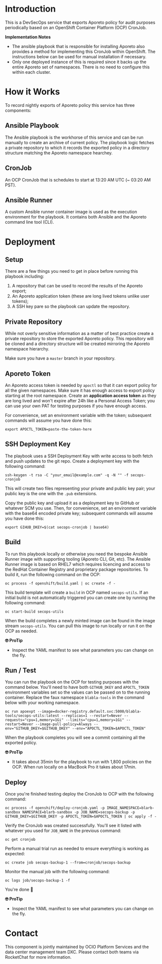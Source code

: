 # Introduction

This is a DevSecOps service that exports Aporeto policy for audit purposes periodically based on an OpenShift Container Platform (OCP) CronJob.

**Implementation Notes**
- The ansible playbook that is responsible for installing Aporeto also provides a method for implementing this CronJob within OpenShift. The instructions below can be used for manual installation if necessary. 
- Only one deployed instance of this is required since it backs up the entire Aporeto set of namespaces. There is no need to configure this within each cluster. 

# How it Works

To record nightly exports of Aporeto policy this service has three components:

## Ansible Playbook

The Ansible playbook is the workhorse of this service and can be run manually to create an archive of current policy. The playbook logic fetches a private repository to which it records the exported policy in a directory structure matching the Aporeto namespace hearchey.

## CronJob

An OCP CronJob that is schedules to start at 13:20 AM UTC (~ 03:20 AM PST). 

## Ansible Runner

A custom Ansible runner container image is used as the execution environment for the playbook. It contains both Ansible and the Aporeto command line tool (CLI).

# Deployment

## Setup

There are a few things you need to get in place before running this playbook including:

1. A repository that can be used to record the results of the Aporeto export;
2. An Aporeto application token (these are long lived tokens unlike user tokens);
3. A SSH key pare so the playbook can update the repository.

## Private Repository

While not overly sensitive information as a matter of best practice create a private repository to store the exported Aporeto policy. This repository will be cloned and a directory structure will be created mirroring the Aporeto namespace hierarchy.

Make sure you have a `master` branch in your repository.

## Aporeto Token

An Aporeto access token is needed by `apoctl` so that it can export policy for all the given namespaces. Make sure it has enough access to export policy starting at the root namespace. Create an **application access token** as they are long lived and won't expire after 24h like a Personal Access Token; you can use your own PAT for testing purposes if you have enough access. 

For convenience, set an environment variable with the token; subsequent commands will assume you have done this:

```console
export APOCTL_TOKEN=paste-the-token-here
```

## SSH Deployment Key

The playbook uses a SSH Deployment Key with write access to both fetch and push updates to the git repo. Create a deployment key with the following command:

```console
ssh-keygen -t rsa -C "your_email@example.com" -q -N "" -f secops-cronjob
```

This will create two files representing your private and public key pair; your public key is the one with the `.pub` extensions.

Copy the public key and upload it as a deployment key to GitHub or whatever SCM you use. Then, for convenience, set an environment variable with the base64 encoded private key; subsequent commands will assume you have done this:

```console
export GIHUB_DKEY=$(cat secops-cronjob | base64)
```

## Build

To run this playbook locally or otherwise you need the bespoke Ansible Runner image with supporting tooling (Aporeto CLI, Git, etc). The Ansible Runner image is based on RHEL7 which requires licencing and access to the RedHat Container Registry and proprietary package repositories. To build it, run the following command on the OCP:

```console
oc process -f openshift/build.yaml | oc create -f -
```

This build template will create a `build` in OCP named `secops-utils`. If an initial build is not automatically triggered you can create one by running the following command:

```console
oc start-build secops-utils
```

When the build completes a newly minted image can be found in the image stream `secops-utils`. You can pull this image to run locally or run it on the OCP as needed.

**🤓 ProTip**

- Inspect the YAML manifest to see what parameters you can change on the fly.

## Run / Test

You can run the playbook on the OCP for testing purposes with the command below. You'll need to have both `GITHUB_DKEY` and `APOCTL_TOKEN` environment variables set so the values can be passed on to the running container. Replace the faux namespace `blabla-tools` in the command below with your working namespace.

```console
oc run apoexpt --image=docker-registry.default.svc:5000/blabla-tools/secops-utils:latest --replicas=1 --restart=Never --requests="cpu=1,memory=1Gi" --limits="cpu=1,memory=1Gi" --restart=Never --image-pull-policy=Always --env="GITHUB_DKEY=$GITHUB_DKEY" --env="APOCTL_TOKEN=$APOCTL_TOKEN"
```

When the playbook completes you will see a commit containing all the exported policy.

**🤓 ProTip**

- It takes about 35min for the playbook to run with 1,800 policies on the OCP. When run locally on a MacBook Pro it takes about 17min.

## Deploy

Once you're finished testing deploy the CronJob to OCP with the following command:

```console
oc process -f openshift/deploy-cronjob.yaml -p IMAGE_NAMESPACE=blarb-sandbox NAMESPACE=blarb-sandbox -p JOB_NAME=secops-backup -p GITHUB_DKEY=$GITHUB_DKEY -p APOCTL_TOKEN=$APOCTL_TOKEN | oc apply -f -
```

Verify the CronJob was created successfully. You'll see it listed with whatever you used for `JOB_NAME` in the previous command:

```console
oc get cronjob
```

Perform a manual trial run as needed to ensure everything is working as expected:

```console
oc create job secops-backup-1 --from=cronjob/secops-backup
```

Monitor the manual job with the following command:

```console
oc logs job/secops-backup-1 -f
```

You're done 🙌

**🤓 ProTip**

- Inspect the YAML manifest to see what parameters you can change on the fly.

# Contact

This component is jointly maintained by OCIO Platform Services and the data center management team DXC. Please contact both teams via RocketChat for more information.